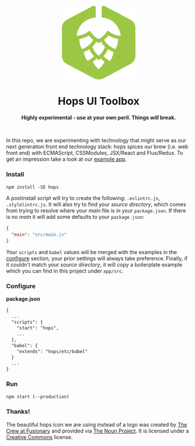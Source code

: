 
<p align="center">
  <img
    width="200"
    height="200"
    src="https://github.com/xing/hops/blob/master/logo.png?raw=true"
  />
</p>

<h1 align="center">Hops UI Toolbox</h1>

<div class=highlight><p align="center">
  <b>Highly experimental - use at your own peril. Things <i>will</i> break.</b>
</p></div><p>&nbsp;</p>

In this repo, we are experimenting with technology that might serve as our next
generation front end technology stack: hops spices our brew (i.e. web front end)
with ECMAScript, CSSModules, JSX/React and Flux/Redux. To get an impression take
a look at our [example app](https://github.com/xing/hops/tree/master/app).

### Install

```
npm install -SE hops
```

A postinstall script will try to create the following: `.eslintrc.js`,
`.stylelintrc.js`. It will also try to find your _source directory_, which comes
from trying to resolve where your _main_ file is in your `package.json`. If there
is no _main_ it will add some defaults to your `package.json`:

```json
{
  "main": "src/main.js"
}
```

Your `scripts` and `babel` values will be merged with the examples in the
[configure](https://github.com/rcsole/hops/tree/postinstall-scripts#configure)
section, your prior settings will always take preference. Finally, if it couldn't
match your _source directory_, it will copy a boilerplate example which you can find
in this project under `app/src`.

### Configure

**package.json**

```
{
  ...
  "scripts": {
    "start": "hops",
    ...
  },
  "babel": {
    "extends": "hops/etc/babel"
  }
  ...
}
```

### Run

```
npm start (--production)
```

### Thanks!

The beautiful hops icon we are using instead of a logo was created by
[The Crew at Fusionary](https://thenounproject.com/fusionary/) and provided via
[The Noun Project](https://thenounproject.com/term/hops/9255/). It is licensed
under a [Creative Commons](http://creativecommons.org/licenses/by/3.0/us/)
license.
